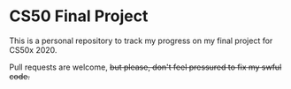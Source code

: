 # CS50 Final Project
This is a personal repository to track my progress on my final project for CS50x 2020.

Pull requests are welcome, ~~but please, don't feel pressured to fix my swful code.~~
